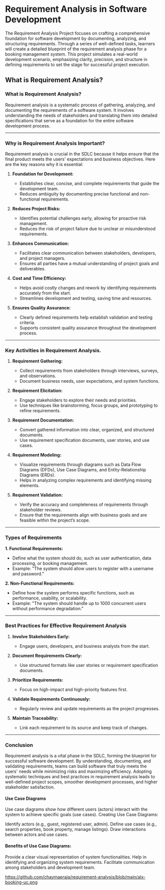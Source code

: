 # Requirement Analysis in Software Development

The Requirement Analysis Project focuses on crafting a comprehensive foundation for software development by documenting, analyzing, and structuring requirements. Through a series of well-defined tasks, learners will create a detailed blueprint of the requirement analysis phase for a booking management system. This project simulates a real-world development scenario, emphasizing clarity, precision, and structure in defining requirements to set the stage for successful project execution.

## What is Requirement Analysis?

### What is Requirement Analysis?
Requirement analysis is a systematic process of gathering, analyzing, and documenting the requirements of a software system. It involves understanding the needs of stakeholders and translating them into detailed specifications that serve as a foundation for the entire software development process.

---

### Why is Requirement Analysis Important?
Requirement analysis is crucial in the SDLC because it helps ensure that the final product meets the users' expectations and business objectives. Here are the key reasons why it is essential:

1. **Foundation for Development:**
   - Establishes clear, concise, and complete requirements that guide the development team.
   - Reduces ambiguity by documenting precise functional and non-functional requirements.

2. **Reduces Project Risks:**
   - Identifies potential challenges early, allowing for proactive risk management.
   - Reduces the risk of project failure due to unclear or misunderstood requirements.

3. **Enhances Communication:**
   - Facilitates clear communication between stakeholders, developers, and project managers.
   - Ensures all parties have a mutual understanding of project goals and deliverables.

4. **Cost and Time Efficiency:**
   - Helps avoid costly changes and rework by identifying requirements accurately from the start.
   - Streamlines development and testing, saving time and resources.

5. **Ensures Quality Assurance:**
   - Clearly defined requirements help establish validation and testing criteria.
   - Supports consistent quality assurance throughout the development process.

---

### Key Activities in Requirement Analysis.

1. **Requirement Gathering:**
   - Collect requirements from stakeholders through interviews, surveys, and observations.
   - Document business needs, user expectations, and system functions.

2. **Requirement Elicitation:**
   - Engage stakeholders to explore their needs and priorities.
   - Use techniques like brainstorming, focus groups, and prototyping to refine requirements.

3. **Requirement Documentation:**
   - Convert gathered information into clear, organized, and structured documents.
   - Use requirement specification documents, user stories, and use cases.

4. **Requirement Modeling:**
   - Visualize requirements through diagrams such as Data Flow Diagrams (DFDs), Use Case Diagrams, and Entity-Relationship Diagrams (ERDs).
   - Helps in analyzing complex requirements and identifying missing elements.

5. **Requirement Validation:**
   - Verify the accuracy and completeness of requirements through stakeholder reviews.
   - Ensure that the requirements align with business goals and are feasible within the project’s scope.

---

### Types of Requirements

**1. Functional Requirements:**
   - Define what the system should do, such as user authentication, data processing, or booking management.
   - Example: "The system should allow users to register with a username and password."

**2. Non-Functional Requirements:**
   - Define how the system performs specific functions, such as performance, usability, or scalability.
   - Example: "The system should handle up to 1000 concurrent users without performance degradation."

---

### Best Practices for Effective Requirement Analysis

1. **Involve Stakeholders Early:**
   - Engage users, developers, and business analysts from the start.

2. **Document Requirements Clearly:**
   - Use structured formats like user stories or requirement specification documents.

3. **Prioritize Requirements:**
   - Focus on high-impact and high-priority features first.

4. **Validate Requirements Continuously:**
   - Regularly review and update requirements as the project progresses.

5. **Maintain Traceability:**
   - Link each requirement to its source and keep track of changes.

---

### Conclusion
Requirement analysis is a vital phase in the SDLC, forming the blueprint for successful software development. By understanding, documenting, and validating requirements, teams can build software that truly meets the users' needs while minimizing risks and maximizing efficiency. Adopting systematic techniques and best practices in requirement analysis leads to well-defined project scopes, smoother development processes, and higher stakeholder satisfaction.

#### Use Case Diagrams

Use case diagrams show how different users (actors) interact with the system to achieve specific goals (use cases).
Creating Use Case Diagrams:

Identify actors (e.g., guest, registered user, admin).
Define use cases (e.g., search properties, book property, manage listings).
Draw interactions between actors and use cases.

#### Benefits of Use Case Diagrams:

Provide a clear visual representation of system functionalities.
Help in identifying and organizing system requirements.
Facilitate communication among stakeholders and development team.

https://github.com/chaymaeraja/requirement-analysis/blob/main/alx-booking-uc.png
